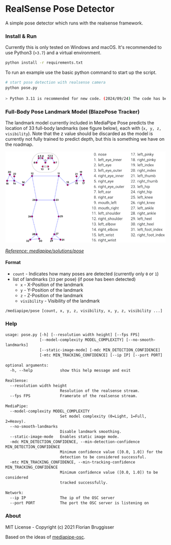 # RealSense Pose Detector
A simple pose detector which runs with the realsense framework.

### Install & Run

Currently this is only tested on Windows and macOS. It's recommended to use Python3 (`>3.7`) and a virtual environment.

```bash
python install -r requirements.txt
```

To run an example use the basic python command to start up the script.

```bash
# start pose detection with realsense camera
python pose.py

> Python 3.11 is recommended for new code. (2024/09/24) The code has been well performed on Windows 10.
```

### Full-Body Pose Landmark Model (BlazePose Tracker)
The landmark model currently included in MediaPipe Pose predicts the location of 33 full-body landmarks (see figure below), each with (`x, y, z, visibility`). Note that the z value should be discarded as the model is currently not fully trained to predict depth, but this is something we have on the roadmap.

![Pose Description](readme/pose_tracking_full_body_landmarks.png)

*[Reference: mediapipe/solutions/pose](https://google.github.io/mediapipe/solutions/pose#pose-landmark-model-blazepose-tracker)*

#### Format

- `count` - Indicates how many poses are detected (currently only `0` or `1`)
- list of landmarks (`33` per pose) (if pose has been detected)
    - `x` - X-Position of the landmark
    - `y` - Y-Position of the landmark
    - `z` - Z-Position of the landmark
    - `visibility` - Visibility of the landmark

```
/mediapipe/pose [count, x, y, z, visibility, x, y, z, visibility ...]
```

### Help

```
usage: pose.py [-h] [--resolution width height] [--fps FPS]
               [--model-complexity MODEL_COMPLEXITY] [--no-smooth-landmarks]
               [--static-image-mode] [-mdc MIN_DETECTION_CONFIDENCE]
               [-mtc MIN_TRACKING_CONFIDENCE] [--ip IP] [--port PORT]

optional arguments:
  -h, --help            show this help message and exit

RealSense:
  --resolution width height
                        Resolution of the realsense stream.
  --fps FPS             Framerate of the realsense stream.

MediaPipe:
  --model-complexity MODEL_COMPLEXITY
                        Set model complexity (0=Light, 1=Full, 2=Heavy).
  --no-smooth-landmarks
                        Disable landmark smoothing.
  --static-image-mode   Enables static image mode.
  -mdc MIN_DETECTION_CONFIDENCE, --min-detection-confidence MIN_DETECTION_CONFIDENCE
                        Minimum confidence value ([0.0, 1.0]) for the
                        detection to be considered successful.
  -mtc MIN_TRACKING_CONFIDENCE, --min-tracking-confidence MIN_TRACKING_CONFIDENCE
                        Minimum confidence value ([0.0, 1.0]) to be considered
                        tracked successfully.

Network:
  --ip IP               The ip of the OSC server
  --port PORT           The port the OSC server is listening on
```

### About
MIT License - Copyright (c) 2021 Florian Bruggisser

Based on the ideas of [mediapipe-osc](https://github.com/cansik/mediapipe-osc).
